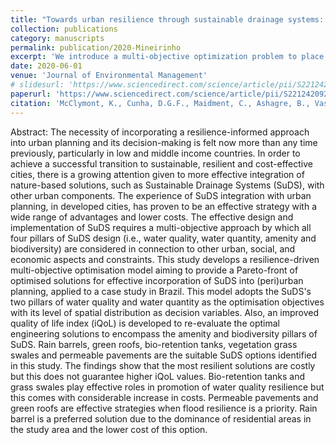 ```yaml
---
title: "Towards urban resilience through sustainable drainage systems: A multi-objective optimisation problem"
collection: publications
category: manuscripts
permalink: publication/2020-Mineirinho
excerpt: 'We introduce a multi-objective optimization problem to place low-impact development techniques in a peri-urban catchment using hydrologic-hydrodynamic modeling with SWMM. Resilience metrics are defined as evaluating runoff reduction, water quality enhancement, and the positive effects that green infrastructure can have on society's well-being'.
date: 2020-06-01
venue: 'Journal of Environmental Management'
# slidesurl: 'https://www.sciencedirect.com/science/article/pii/S2212420924003054'
paperurl: 'https://www.sciencedirect.com/science/article/pii/S2212420924003054'
citation: 'McClymont, K., Cunha, D.G.F., Maidment, C., Ashagre, B., Vasconcelos, A.F., de Macedo, M.B., Dos Santos, M.F.N., Júnior, M.N.G., Mendiondo, E.M., Barbassa, A.P. and Rajendran, L., 2020. Towards urban resilience through Sustainable Drainage Systems: A multi-objective optimisation problem. Journal of Environmental Management, 275, p.111173.'
---
```


Abstract:
The necessity of incorporating a resilience-informed approach into urban planning and its decision-making is felt now more than any time previously, particularly in low and middle income countries. In order to achieve a successful transition to sustainable, resilient and cost-effective cities, there is a growing attention given to more effective integration of nature-based solutions, such as Sustainable Drainage Systems (SuDS), with other urban components. The experience of SuDS integration with urban planning, in developed cities, has proven to be an effective strategy with a wide range of advantages and lower costs. The effective design and implementation of SuDS requires a multi-objective approach by which all four pillars of SuDS design (i.e., water quality, water quantity, amenity and biodiversity) are considered in connection to other urban, social, and economic aspects and constraints. This study develops a resilience-driven multi-objective optimisation model aiming to provide a Pareto-front of optimised solutions for effective incorporation of SuDS into (peri)urban planning, applied to a case study in Brazil. This model adopts the SuDS's two pillars of water quality and water quantity as the optimisation objectives with its level of spatial distribution as decision variables. Also, an improved quality of life index (iQoL) is developed to re-evaluate the optimal engineering solutions to encompass the amenity and biodiversity pillars of SuDS. Rain barrels, green roofs, bio-retention tanks, vegetation grass swales and permeable pavements are the suitable SuDS options identified in this study. The findings show that the most resilient solutions are costly but this does not guarantee higher iQoL values. Bio-retention tanks and grass swales play effective roles in promotion of water quality resilience but this comes with considerable increase in costs. Permeable pavements and green roofs are effective strategies when flood resilience is a priority. Rain barrel is a preferred solution due to the dominance of residential areas in the study area and the lower cost of this option.
